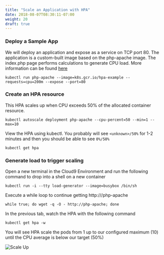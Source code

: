 ```yaml
---
title: "Scale an Application with HPA"
date: 2018-08-07T08:30:11-07:00
weight: 20
draft: true
---
```


### Deploy a Sample App

We will deploy an application and expose as a service on TCP port 80. The application is a custom-built image based on the php-apache image. The index.php page performs calculations to generate CPU load. More information can be found [here](https://kubernetes.io/docs/tasks/run-application/horizontal-pod-autoscale-walkthrough/#run-expose-php-apache-server)

```
kubectl run php-apache --image=k8s.gcr.io/hpa-example --requests=cpu=200m --expose --port=80
```

### Create an HPA resource

This HPA scales up when CPU exceeds 50% of the allocated container resource.

```
kubectl autoscale deployment php-apache --cpu-percent=50 --min=1 --max=10
```

View the HPA using kubectl. You probably will see `<unknown>/50%` for 1-2 minutes and then you should be able to see `0%/50%`

```
kubectl get hpa
```
### Generate load to trigger scaling

Open a new terminal in the Cloud9 Environment and run the following command to drop into a shell on a new container

```
kubectl run -i --tty load-generator --image=busybox /bin/sh
```
Execute a while loop to continue getting http:///php-apache

```
while true; do wget -q -O - http://php-apache; done
```

In the previous tab, watch the HPA with the following command

```
kubectl get hpa -w
```
You will see HPA scale the pods from 1 up to our configured maximum (10) until the CPU average is below our target (50%)

![Scale Up](/images/scaling-hpa-results.png)













